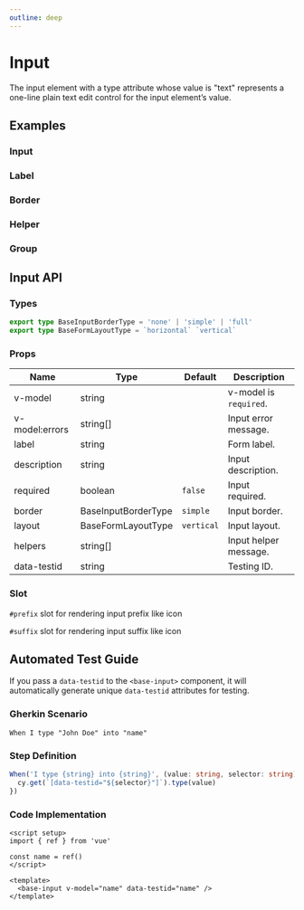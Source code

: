 ```yaml
---
outline: deep
---
```


<script setup lang="ts">
import InputExample from './demo/input/input-example.vue'
import InputLabel from './demo/input/input-label.vue'
import InputBorder from './demo/input/input-border.vue'
import InputHelper from './demo/input/input-helper.vue'
import InputGroup from './demo/input/input-group.vue'
</script>

# Input

The input element with a type attribute whose value is "text" represents a one-line plain text edit control for the input element’s value.

## Examples

### Input

<!--@include: ./demo/input/input-example.md-->

### Label

<!--@include: ./demo/input/input-label.md-->

### Border

<!--@include: ./demo/input/input-border.md-->

### Helper

<!--@include: ./demo/input/input-helper.md-->

### Group

<!--@include: ./demo/input/input-group.md-->

## Input API

### Types

```ts
export type BaseInputBorderType = 'none' | 'simple' | 'full'
export type BaseFormLayoutType = `horizontal` `vertical`
```

### Props

| Name           | Type                | Default    | Description            |
| -------------- | ------------------- | ---------- | ---------------------- |
| v-model        | string              |            | v-model is `required`. |
| v-model:errors | string[]            |            | Input error message.   |
| label          | string              |            | Form label.            |
| description    | string              |            | Input description.     |
| required       | boolean             | `false`    | Input required.        |
| border         | BaseInputBorderType | `simple`   | Input border.          |
| layout         | BaseFormLayoutType  | `vertical` | Input layout.          |
| helpers        | string[]            |            | Input helper message.  |
| data-testid    | string              |            | Testing ID.            |

### Slot

`#prefix` slot for rendering input prefix like icon

`#suffix` slot for rendering input suffix like icon

## Automated Test Guide

If you pass a `data-testid` to the `<base-input>` component, it will automatically generate unique `data-testid` attributes for testing.

### Gherkin Scenario

```feature
When I type "John Doe" into "name"
```

### Step Definition

```ts
When('I type {string} into {string}', (value: string, selector: string) => {
  cy.get(`[data-testid="${selector}"]`).type(value)
})
```

### Code Implementation

```vue
<script setup>
import { ref } from 'vue'

const name = ref()
</script>

<template>
  <base-input v-model="name" data-testid="name" />
</template>
```
